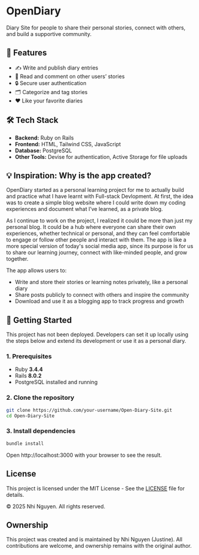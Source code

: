 # OpenDiary
Diary Site for people to share their personal stories, connect with others, and build a supportive community.  

## 🚀 Features
- ✍️ Write and publish diary entries
- 👥 Read and comment on other users’ stories
- 🔒 Secure user authentication
- 🗂️ Categorize and tag stories
- ❤️ Like your favorite diaries

## 🛠️ Tech Stack
- **Backend:** Ruby on Rails
- **Frontend:** HTML, Tailwind CSS, JavaScript
- **Database:** PostgreSQL
- **Other Tools:** Devise for authentication, Active Storage for file uploads


## 💡 Inspiration: Why is the app created?

OpenDiary started as a personal learning project for me to actually build and practice what I have learnt with Full-stack Devlopment. At first, the idea was to create a simple blog website where I could write down my coding experiences and document what I’ve learned, as a private blog. 

As I continue to work on the project, I realized it could be more than just my personal blog. It could be a hub where everyone can share their own experiences, whether technical or personal, and they can feel comfortable to engage or follow other people and interact with them. The app is like a more special version of today's social media app, since its purpose is for us to share our learning journey, connect with like-minded people, and grow together.  

The app allows users to:
- Write and store their stories or learning notes privately, like a personal diary  
- Share posts publicly to connect with others and inspire the community  
- Download and use it as a blogging app to track progress and growth 

## 🏁 Getting Started

This project has not been deployed. Developers can set it up locally using the steps below and extend its development or use it as a personal diary. 

### 1. Prerequisites
- Ruby **3.4.4**
- Rails **8.0.2**
- PostgreSQL installed and running

### 2. Clone the repository
```bash
git clone https://github.com/your-username/Open-Diary-Site.git
cd Open-Diary-Site
```

### 3. Install dependencies
```bash
bundle install
```

Open http://localhost:3000 with your browser to see the result.

## License
This project is licensed under the MIT License - See the [LICENSE](LICENSE) file for details.

© 2025 Nhi Nguyen. All rights reserved.

## Ownership
This project was created and is maintained by Nhi Nguyen (Justine). All contributions are welcome, and ownership remains with the original author.